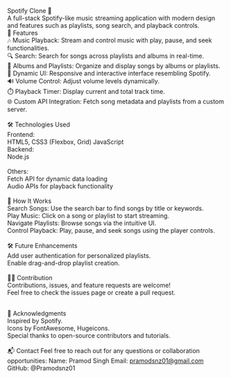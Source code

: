 Spotify Clone 🎵
<br>
A full-stack Spotify-like music streaming application with modern design and features such as playlists, song search, and playback controls.
<br>
🚀 Features<br>
🎶 Music Playback: Stream and control music with play, pause, and seek functionalities.<br>
🔍 Search: Search for songs across playlists and albums in real-time.<br>
📂 Albums and Playlists: Organize and display songs by albums or playlists.<br>
📜 Dynamic UI: Responsive and interactive interface resembling Spotify.<br>
🔊 Volume Control: Adjust volume levels dynamically.<br>
⏱️ Playback Timer: Display current and total track time.<br>
🌐 Custom API Integration: Fetch song metadata and playlists from a custom server. <br>
<br>
🛠️ Technologies Used <br>
Frontend:<br>
HTML5, CSS3 (Flexbox, Grid)
JavaScript <br> 
Backend:<br>
Node.js  
 <br>
Others:<br>
Fetch API for dynamic data loading<br>
Audio APIs for playback functionality <br>
<br>
🌟 How It Works<br>
Search Songs: Use the search bar to find songs by title or keywords.<br>
Play Music: Click on a song or playlist to start streaming.<br>
Navigate Playlists: Browse songs via the intuitive UI.<br>
Control Playback: Play, pause, and seek songs using the player controls.<br>
<br>
🛠️ Future Enhancements<br>
Add user authentication for personalized playlists.<br>
Enable drag-and-drop playlist creation. <br>
<br>
👩‍💻 Contribution<br>
Contributions, issues, and feature requests are welcome!<br>
Feel free to check the issues page or create a pull request.<br>
 <br>

🙌 Acknowledgments<br>
Inspired by Spotify.<br>
Icons by FontAwesome, Hugeicons.<br>
Special thanks to open-source contributors and tutorials.<br>
<br>
📬 Contact
Feel free to reach out for any questions or collaboration opportunities:
Name: Pramod Singh
Email: pramodsnz01@gmail.com
GitHub: @Pramodsnz01

